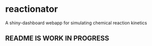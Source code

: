 # reactionator
A shiny-dashboard webapp for simulating chemical reaction kinetics

## README IS WORK IN PROGRESS
  



